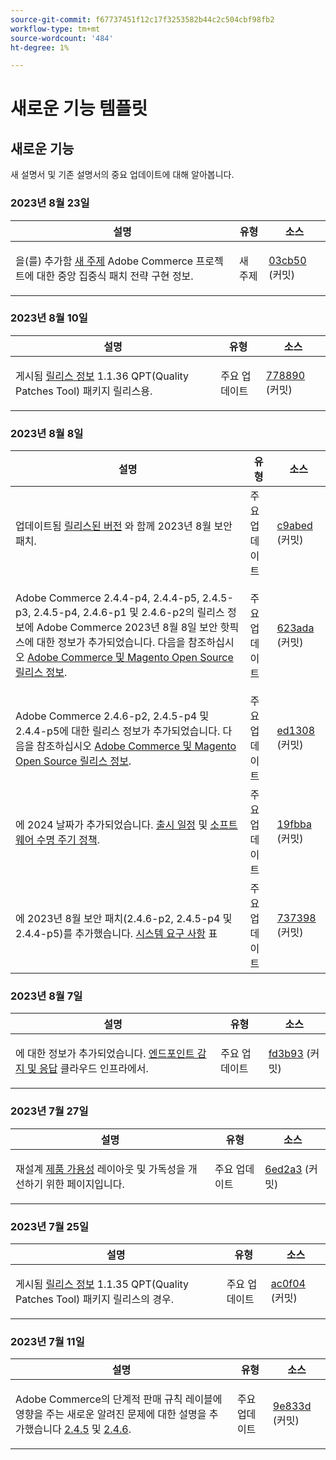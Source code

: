 ```yaml
---
source-git-commit: f67737451f12c17f3253582b44c2c504cbf98fb2
workflow-type: tm+mt
source-wordcount: '484'
ht-degree: 1%

---
```

# 새로운 기능 템플릿

## 새로운 기능

새 설명서 및 기존 설명서의 중요 업데이트에 대해 알아봅니다.

### 2023년 8월 23일

<table style="table-layout:auto;">
  <thead>
    <tr>
      <th>설명</th>
      <th>유형</th>
      <th>소스</th>
    </tr>
  </thead>
  <tbody>
    <tr>
      <td><p>을(를) 추가함 <a href="https://experienceleague.adobe.com/docs/commerce-operations/implementation-playbook/best-practices/maintenance/patching-at-scale.html">새 주제</a> Adobe Commerce 프로젝트에 대한 중앙 집중식 패치 전략 구현 정보.</p>
</td>
      <td>새 주제</td>
      <td><a href="https://github.com/AdobeDocs/commerce-operations.en/commit/03cb50be0cb18b6079c5c69aafc74c6099610fb0">03cb50</a> (커밋)</td>
    </tr>
  </tbody>
</table>

### 2023년 8월 10일

<table style="table-layout:auto;">
  <thead>
    <tr>
      <th>설명</th>
      <th>유형</th>
      <th>소스</th>
    </tr>
  </thead>
  <tbody>
    <tr>
      <td><p>게시됨 <a href="https://experienceleague.adobe.com/docs/commerce-operations/tools/quality-patches-tool/release-notes.html">릴리스 정보</a> 1.1.36 QPT(Quality Patches Tool) 패키지 릴리스용.</p>
</td>
      <td>주요 업데이트</td>
      <td><a href="https://github.com/AdobeDocs/commerce-operations.en/commit/778890d5840669df958e84381c2aade70a492454">778890</a> (커밋)</td>
    </tr>
  </tbody>
</table>

### 2023년 8월 8일

<table style="table-layout:auto;">
  <thead>
    <tr>
      <th>설명</th>
      <th>유형</th>
      <th>소스</th>
    </tr>
  </thead>
  <tbody>
    <tr>
      <td><p>업데이트됨 <a href="https://experienceleague.adobe.com/docs/commerce-operations/release/versions.html">릴리스된 버전</a> 와 함께 2023년 8월 보안 패치.</p>
</td>
      <td>주요 업데이트</td>
      <td><a href="https://github.com/AdobeDocs/commerce-operations.en/commit/c9abed3c6ca156cdc19e7231f97cf2a8bd8ab100">c9abed</a> (커밋)</td>
    </tr>
    <tr>
      <td><p>Adobe Commerce 2.4.4-p4, 2.4.4-p5, 2.4.5-p3, 2.4.5-p4, 2.4.6-p1 및 2.4.6-p2의 릴리스 정보에 Adobe Commerce 2023년 8월 8일 보안 핫픽스에 대한 정보가 추가되었습니다.  다음을 참조하십시오 <a href="https://experienceleague.adobe.com/docs/commerce-operations/release/notes/overview.html">Adobe Commerce 및 Magento Open Source 릴리스 정보</a>.</p>
</td>
      <td>주요 업데이트</td>
      <td><a href="https://github.com/AdobeDocs/commerce-operations.en/commit/623ada901bad9f766451d9c9166e82f1cee85c0d">623ada</a> (커밋)</td>
    </tr>
    <tr>
      <td><p>Adobe Commerce 2.4.6-p2, 2.4.5-p4 및 2.4.4-p5에 대한 릴리스 정보가 추가되었습니다. 다음을 참조하십시오 <a href="https://experienceleague.adobe.com/docs/commerce-operations/release/notes/overview.html">Adobe Commerce 및 Magento Open Source 릴리스 정보</a>.</p>
</td>
      <td>주요 업데이트</td>
      <td><a href="https://github.com/AdobeDocs/commerce-operations.en/commit/ed1308771a799bcbaf71a8f82542c45d37f9c141">ed1308</a> (커밋)</td>
    </tr>
    <tr>
      <td><p>에 2024 날짜가 추가되었습니다. <a href="https://experienceleague.adobe.com/docs/commerce-operations/release/planning/schedule.html">출시 일정</a> 및 <a href="https://experienceleague.adobe.com/docs/commerce-operations/release/planning/lifecycle-policy.html">소프트웨어 수명 주기 정책</a>.</p>
</td>
      <td>주요 업데이트</td>
      <td><a href="https://github.com/AdobeDocs/commerce-operations.en/commit/19fbba535c047a8d877428afc071540d3fa12390">19fbba</a> (커밋)</td>
    </tr>
    <tr>
      <td><p>에 2023년 8월 보안 패치(2.4.6-p2, 2.4.5-p4 및 2.4.4-p5)를 추가했습니다. <a href="https://experienceleague.adobe.com/docs/commerce-operations/installation-guide/system-requirements.html">시스템 요구 사항</a> 표</p>
</td>
      <td>주요 업데이트</td>
      <td><a href="https://github.com/AdobeDocs/commerce-operations.en/commit/7373980a0648be5e0f7dc4a307074d934f646b24">737398</a> (커밋)</td>
    </tr>
  </tbody>
</table>

### 2023년 8월 7일

<table style="table-layout:auto;">
  <thead>
    <tr>
      <th>설명</th>
      <th>유형</th>
      <th>소스</th>
    </tr>
  </thead>
  <tbody>
    <tr>
      <td><p>에 대한 정보가 추가되었습니다. <a href="https://experienceleague.adobe.com/docs/commerce-operations/implementation-playbook/infrastructure/cloud/security.html">엔드포인트 감지 및 응답</a> 클라우드 인프라에서.</p>
</td>
      <td>주요 업데이트</td>
      <td><a href="https://github.com/AdobeDocs/commerce-operations.en/commit/fd3b93aaa79e84d356217b6adfe7181895e84f07">fd3b93</a> (커밋)</td>
    </tr>
  </tbody>
</table><!-- date_group -->

### 2023년 7월 27일

<table style="table-layout:auto;">
  <thead>
    <tr>
      <th>설명</th>
      <th>유형</th>
      <th>소스</th>
    </tr>
  </thead>
  <tbody>
    <tr>
      <td><p>재설계 <a href="https://experienceleague.adobe.com/docs/commerce-operations/release/product-availability.html">제품 가용성</a> 레이아웃 및 가독성을 개선하기 위한 페이지입니다.</p>
</td>
      <td>주요 업데이트</td>
      <td><a href="https://github.com/AdobeDocs/commerce-operations.en/commit/6ed2a3e42cd0b85aae29652b8e36acbbda1b9e72">6ed2a3</a> (커밋)</td>
    </tr>
  </tbody>
</table>

### 2023년 7월 25일

<table style="table-layout:auto;">
  <thead>
    <tr>
      <th>설명</th>
      <th>유형</th>
      <th>소스</th>
    </tr>
  </thead>
  <tbody>
    <tr>
      <td><p>게시됨 <a href="https://experienceleague.adobe.com/docs/commerce-operations/tools/quality-patches-tool/release-notes.html">릴리스 정보</a> 1.1.35 QPT(Quality Patches Tool) 패키지 릴리스의 경우.</p>
</td>
      <td>주요 업데이트</td>
      <td><a href="https://github.com/AdobeDocs/commerce-operations.en/commit/ac0f04b7a04c5c7d3b3880b8231ffece05718558">ac0f04</a> (커밋)</td>
    </tr>
  </tbody>
</table>

### 2023년 7월 11일

<table style="table-layout:auto;">
  <thead>
    <tr>
      <th>설명</th>
      <th>유형</th>
      <th>소스</th>
    </tr>
  </thead>
  <tbody>
    <tr>
      <td><p>Adobe Commerce의 단계적 판매 규칙 레이블에 영향을 주는 새로운 알려진 문제에 대한 설명을 추가했습니다 <a href="https://experienceleague.adobe.com/docs/commerce-operations/release/notes/adobe-commerce/2-4-5.html">2.4.5</a> 및 <a href="https://experienceleague.adobe.com/docs/commerce-operations/release/notes/adobe-commerce/2-4-6.html">2.4.6</a>.</p>
</td>
      <td>주요 업데이트</td>
      <td><a href="https://github.com/AdobeDocs/commerce-operations.en/commit/9e833dad884fa6146bb5e6ce6dd5ebcb23208b80">9e833d</a> (커밋)</td>
    </tr>
  </tbody>
</table><!-- date_group --><!-- month_group --><!-- year_group -->
